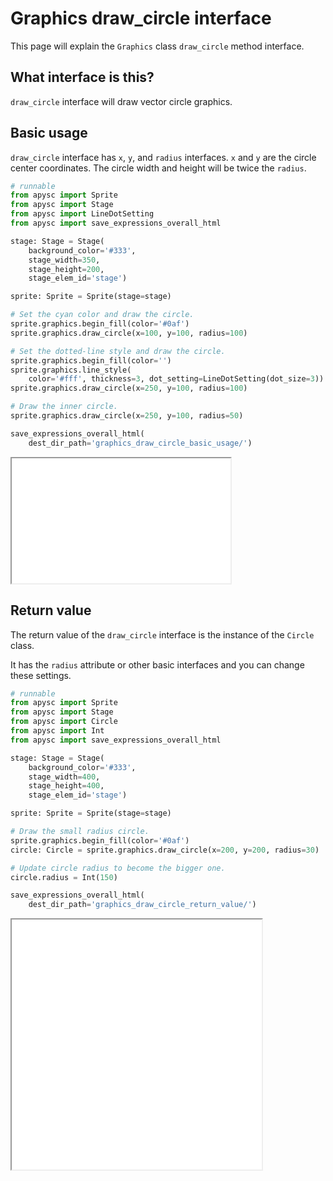 # Graphics draw_circle interface

This page will explain the `Graphics` class `draw_circle` method interface.

## What interface is this?

`draw_circle` interface will draw vector circle graphics.

## Basic usage

`draw_circle` interface has `x`, `y`, and `radius` interfaces. `x` and `y` are the circle center coordinates. The circle width and height will be twice the `radius`.

```py
# runnable
from apysc import Sprite
from apysc import Stage
from apysc import LineDotSetting
from apysc import save_expressions_overall_html

stage: Stage = Stage(
    background_color='#333',
    stage_width=350,
    stage_height=200,
    stage_elem_id='stage')

sprite: Sprite = Sprite(stage=stage)

# Set the cyan color and draw the circle.
sprite.graphics.begin_fill(color='#0af')
sprite.graphics.draw_circle(x=100, y=100, radius=100)

# Set the dotted-line style and draw the circle.
sprite.graphics.begin_fill(color='')
sprite.graphics.line_style(
    color='#fff', thickness=3, dot_setting=LineDotSetting(dot_size=3))
sprite.graphics.draw_circle(x=250, y=100, radius=100)

# Draw the inner circle.
sprite.graphics.draw_circle(x=250, y=100, radius=50)

save_expressions_overall_html(
    dest_dir_path='graphics_draw_circle_basic_usage/')
```

<iframe src="static/graphics_draw_circle_basic_usage/index.html" width="350" height="200"></iframe>

## Return value

The return value of the `draw_circle` interface is the instance of the `Circle` class.

It has the `radius` attribute or other basic interfaces and you can change these settings.

```py
# runnable
from apysc import Sprite
from apysc import Stage
from apysc import Circle
from apysc import Int
from apysc import save_expressions_overall_html

stage: Stage = Stage(
    background_color='#333',
    stage_width=400,
    stage_height=400,
    stage_elem_id='stage')

sprite: Sprite = Sprite(stage=stage)

# Draw the small radius circle.
sprite.graphics.begin_fill(color='#0af')
circle: Circle = sprite.graphics.draw_circle(x=200, y=200, radius=30)

# Update circle radius to become the bigger one.
circle.radius = Int(150)

save_expressions_overall_html(
    dest_dir_path='graphics_draw_circle_return_value/')
```

<iframe src="static/graphics_draw_circle_return_value/index.html" width="400" height="400"></iframe>
